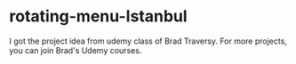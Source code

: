 # rotating-menu-Istanbul

I got the project idea from udemy class of Brad Traversy. For more projects, you can join Brad's Udemy courses.
